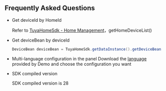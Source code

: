 ## Frequently Asked Questions

- Get deviceId by HomeId

  Refer to [TuyaHomeSdk -  Home Management](https://tuyainc.github.io/tuyasmart_home_android_sdk_doc/en/resource/Home_Manager.html)，getHomeDeviceList()
  
- Get deviceBean by deviceId 

  ```java
  DeviceBean deviceBean = TuyaHomeSdk.getDataInstance().getDeviceBean(deviceId);
  ```

- Multi-language configuration in the panel
 Download the [language](https://github.com/TuyaInc/tuyasmart_camera_panel_android_sdk/tree/master/language/res) provided by Demo  and choose the configuration you want

- SDK compiled version

  SDK compiled version is 28 

